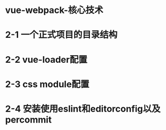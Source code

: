 # vue-webpack-核心技术


# 2-1 一个正式项目的目录结构

# 2-2 vue-loader配置

# 2-3 css module配置

# 2-4 安装使用eslint和editorconfig以及percommit

